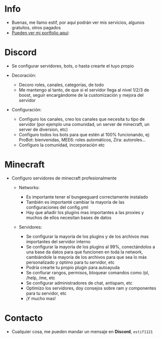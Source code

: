 # Info

- Buenas, me llamo estif, por aquí podrán ver mis servicios, algunos gratuitos, otros pagados
- [Pueden ver mi portfolio aquí](https://github.com/estif1121):

# Discord

- Se configurar servidores, bots, o hasta crearte el tuyo propio

- Decoración:
   - Decoro roles, canales, categorías, de todo
   - Me mantengo al tanto, de que si el servidor llega al nivel 1/2/3 de boost, seguir encargándome de la customización y mejora del servidor

 - Configuración:
   - Configuro los canales, creo los canales que necesita tu tipo de servidor (por ejemplo una comunidad, un server de minecraft, un server de diversion, etc)
   - Configuro todos los bots para que estén al 100% funcionando, ej: ProBot: bienvenidas, MEE6: roles automáticos, Zira: autoroles...
   - Configuro la comunidad, incorporación etc

# Minecraft

- Configuro servidores de minecraft profesionalmente
   - Networks:
      - Es importante tener el bungeeguard correctamente instalado
      - También es importanté cambiar la mayoría de las configuraciones del config.yml
      - Hay que añadir los plugins mas importantes a las proxies y muchos de ellos necesitan bases de datos
        
    - Servidores:
       - Se configurar la mayoría de los plugins y de los archivos mas importantes del servidor interno
       - Se configurar la mayoría de los plugins al 99%, conectándolos a una base da datos para que funcionen en toda la network, cambiándole la mayoría de los archivos para que sea lo más personalizado y óptimo para tu servidor, etc
       - Podría crearte tu propio plugin para autoayuda
       - Se confiurar rangos, permisos, bloquear comandos como /pl, /help, /me, etc
       - Se configurar administradores de chat, antispam, etc
       - Optimizo los servidores, doy consejos sobre ram y componentes para tu servidor, etc
       - ¡Y mucho mas!

# Contacto

- Cualquier cosa, me pueden mandar un mensaje en **Discord**, `estif1121` 
